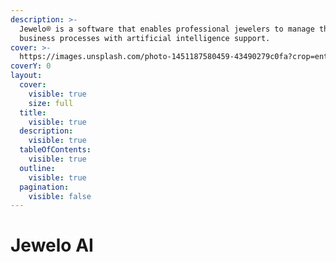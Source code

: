 ```yaml
---
description: >-
  Jewelo® is a software that enables professional jewelers to manage their
  business processes with artificial intelligence support.
cover: >-
  https://images.unsplash.com/photo-1451187580459-43490279c0fa?crop=entropy&cs=srgb&fm=jpg&ixid=M3wxOTcwMjR8MHwxfHNlYXJjaHwxfHx3b3JsZHxlbnwwfHx8fDE3NDQ0OTY0Mzh8MA&ixlib=rb-4.0.3&q=85
coverY: 0
layout:
  cover:
    visible: true
    size: full
  title:
    visible: true
  description:
    visible: true
  tableOfContents:
    visible: true
  outline:
    visible: true
  pagination:
    visible: false
---
```


# Jewelo AI

